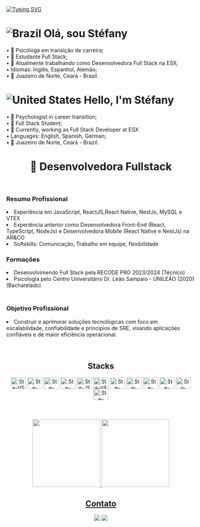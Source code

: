 
 [![Typing SVG](https://readme-typing-svg.herokuapp.com?font=Fira+Code&pause=1000&color=1D950E&random=false&width=435&lines=Welcome!+I'm+St%C3%A9fany+Marques+%F0%9F%91%8B)](https://git.io/typing-svg)

# ![Brazil](https://raw.githubusercontent.com/stevenrskelton/flag-icon/master/png/16/country-4x3/br.png "Brazil") Olá, sou Stéfany
• 🔱 Psicóloga em transição de carreira;<br>• 📝 Estudante Full Stack;<br>• 📝 Atualmente trabalhando como Desenvolvedora Full Stack na ESX;<br>• Idiomas: Inglês, Espanhol, Alemão;
<br>• 📍 Juazeiro de Norte, Ceará - Brasil. 
# ![United States](https://raw.githubusercontent.com/stevenrskelton/flag-icon/master/png/16/country-4x3/us.png "United States") Hello, I'm Stéfany 
• 🔱 Psychologist in career transition;<br>• 📝 Full Stack Student;<br>• 📝 Currently, working as Full Stack Developer at ESX<br>•
 Languages: English, Spanish, German;<br>
 • 📍 Juazeiro de Norte, Ceará - Brazil.

<img align="right">
<div align="center">

# 🚀 Desenvolvedora Fullstack 

<br>

<div align="left">
<h3> Resumo Profissional</h3>
<li> Experiência em JavaScript, ReactJS,React Native, NestJs, MySQL e VTEX </li>
<li> Experiência anterior como Desenvolvedora Front-End (React, TypeScript, NodeJs) e Desenvolvedora Mobile (React Native e NestJs) na AR&CO </li>
<li> Softskills: Comunicação, Trabalho em equipe, flexibilidade </li>


<h3> <strong> Formações </strong> </h3> 
<li> Desenvolvimendo Full Stack pela RECODE PRO 2023/2024 (Técnico) </li>
<li> Psicologia pelo Centro Universitário Dr. Leão Sampaio - UNILEÃO (2020) (Bacharelado) </li>ㅤ 


<h3>Objetivo Profissional </h3>
<li> Construir e aprimorar soluções tecnológicas com foco em escalabilidade, confiabilidade e princípios de SRE, visando aplicações confiáveis e de maior eficiência operacional. </li>

</div><br>


<div style="display: inline_block" align = "center"><br> 
  <h2> Stacks </h2>
  <img align="center" alt="Ste-VS" height="30" width="40" src="https://cdn.jsdelivr.net/gh/devicons/devicon/icons/vscode/vscode-original.svg">  
  <img align="center" alt="Ste-Html" height="30" width="40" src="https://cdn.jsdelivr.net/gh/devicons/devicon/icons/html5/html5-original.svg">
  <img align="center" alt="Ste-CSS" height="30" width="40" src="https://cdn.jsdelivr.net/gh/devicons/devicon/icons/css3/css3-original.svg">
 <img align="center" alt="Ste-bootstrap" height="30" width="40" src="https://cdn.jsdelivr.net/gh/devicons/devicon/icons/bootstrap/bootstrap-original.svg">  
  <img align="center" alt="Ste-JS" height="30" width="40" src="https://cdn.jsdelivr.net/gh/devicons/devicon/icons/javascript/javascript-plain.svg"> 
  <img align="center" alt="Ste-VS" height="30" width="40" src="https://skillicons.dev/icons?i=github">  
  <img align="center" alt="Ste-Java" height="30" width="40" src="https://cdn.jsdelivr.net/gh/devicons/devicon/icons/java/java-original.svg"> 
  <img align="center" alt="Ste-Linux" height="30" width="40" src="https://cdn.jsdelivr.net/gh/devicons/devicon/icons/linux/linux-original.svg">   
  <img align="center" alt="Ste-Mysql" height="30" width="40" src="https://cdn.jsdelivr.net/gh/devicons/devicon/icons/mysql/mysql-original.svg"> 
  <img align="center" alt="Ste-Nodejs" height="30" width="40" src="https://cdn.jsdelivr.net/gh/devicons/devicon/icons/nodejs/nodejs-original.svg">
  <img align="center" alt="Ste-react" height="30" width="40" src="https://cdn.jsdelivr.net/gh/devicons/devicon/icons/react/react-original.svg">
  <img align="center" alt="Ste-nextjs" height="30" width="40" src="https://miro.medium.com/v2/resize:fit:720/format:webp/1*W0fC854FAMD1EP60bnl2lg.png">
</div><br>
<br><br>
<div align = "center">  
<a href="https://github.com/Stephmarquess">
<img loading="lazy" height="180em" src="https://github-readme-stats.vercel.app/api/top-langs/?username=Stephmarquess&layout=compact&langs_count=7&theme=dracula&title_color=32CD32"/>
<img loading="lazy" height="180em" src="https://github-readme-stats.vercel.app/api?username=Stephmarquess&show_icons=true&theme=dracula&include_all_commits=true&count_private=true&title_color=32CD32"/>
</div>    
  
  <h2> Contato </h2>
  <a href="www.linkedin.com/in/stefany-mmarques" target="_blank"><img src="https://img.shields.io/badge/-LinkedIn-%230077B5?style=for-the-badge&logo=linkedin&logoColor=white" target="_blank"></a>
  <a href =mailto:smouramkt@gmail.com><img src="https://img.shields.io/badge/-Gmail-%23333?style=for-the-badge&logo=gmail&logoColor=white" target="_blank"></a>
</div>
